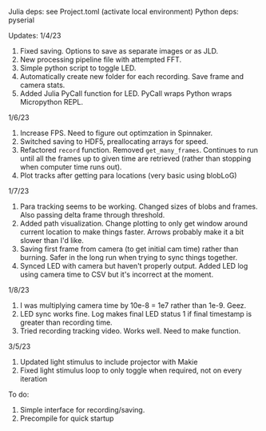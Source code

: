 Julia deps: see Project.toml (activate local environment)
Python deps: pyserial

Updates:
1/4/23
1. Fixed saving. Options to save as separate images or as JLD.
2. New processing pipeline file with attempted FFT.
3. Simple python script to toggle LED.
4. Automatically create new folder for each recording. Save frame and camera stats.
5. Added Julia PyCall function for LED. PyCall wraps Python wraps Micropython REPL.

1/6/23
1. Increase FPS. Need to figure out optimzation in Spinnaker.
2. Switched saving to HDF5, preallocating arrays for speed.
3. Refactored `record` function. Removed `get_many_frames`. Continues to run until all the frames up to given time are retrieved (rather than stopping when computer time runs out).
4. Plot tracks after getting para locations (very basic using blobLoG)

1/7/23
1. Para tracking seems to be working. Changed sizes of blobs and frames. Also passing delta frame through threshold.
2. Added path visualization. Change plotting to only get window around current location to make things faster. Arrows probably make it a bit slower than I'd like.
3. Saving first frame from camera (to get initial cam time) rather than burning. Safer in the long run when trying to sync things together.
4. Synced LED with camera but haven't properly output. Added LED log using camera time to CSV but it's incorrect at the moment.

1/8/23
1. I was multiplying camera time by 10e-8 = 1e7 rather than 1e-9. Geez. 
2. LED sync works fine. Log makes final LED status 1 if final timestamp is greater than recording time.
2. Tried recording tracking video. Works well. Need to make function.

3/5/23
1. Updated light stimulus to include projector with Makie
2. Fixed light stimulus loop to only toggle when required, not on every iteration

To do:
1. Simple interface for recording/saving. 
2. Precompile for quick startup
